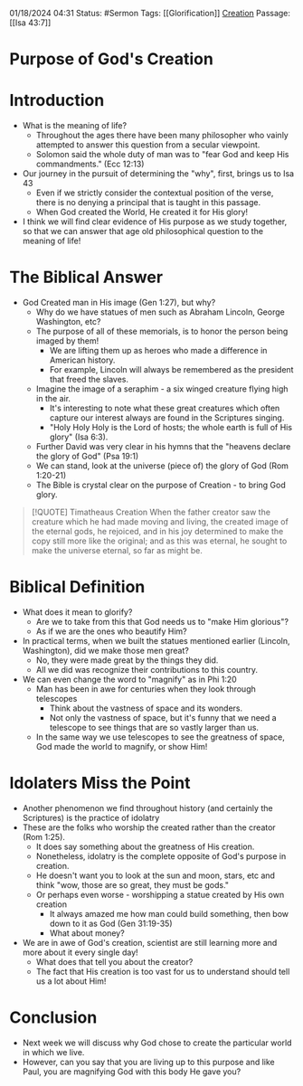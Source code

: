 

01/18/2024 04:31
Status: #Sermon
Tags: [[Glorification]] [Creation](Creation) 
Passage: [[Isa 43:7]]
# Purpose of God's Creation

# Introduction

- What is the meaning of life?
	- Throughout the ages there have been many philosopher who vainly attempted to answer this question from a secular viewpoint.
	- Solomon said the whole duty of man was to "fear God and keep His commandments." (Ecc 12:13)
- Our journey in the pursuit of determining the "why", first, brings us to Isa 43
	- Even if we strictly consider the contextual position of the verse, there is no denying a principal that is taught in this passage.
	- When God created the World, He created it for His glory!
- I think we will find clear evidence of His purpose as we study together, so that we can answer that age old philosophical question to the meaning of life!

# The Biblical Answer

- God Created man in His image (Gen 1:27), but why?
	- Why do we have statues of men such as Abraham Lincoln, George Washington, etc?
	- The purpose of all of these memorials, is to honor the person being imaged by them!
		- We are lifting them up as heroes who made a difference in American history.
		 - For example, Lincoln will always be remembered as the president that freed the slaves.
	- Imagine the image of a seraphim - a six winged creature flying high in the air.
		- It's interesting to note what these great creatures which often capture our interest always are found in the Scriptures singing.
		- "Holy Holy Holy is the Lord of hosts; the whole earth is full of His glory" (Isa 6:3).
	- Further David was very clear in his hymns that the "heavens declare the glory of God" (Psa 19:1)
	- We can stand, look at the universe (piece of) the glory of God (Rom 1:20-21)
	-  The Bible is crystal clear on the purpose of Creation - to bring God glory.

> [!QUOTE] Timatheaus Creation
> When the father creator saw the creature which he had made moving and living, the created image of the eternal gods, he rejoiced, and in his joy determined to make the copy still more like the original; and as this was eternal, he sought to make the universe eternal, so far as might be.

#  Biblical Definition

- What does it mean to glorify?
	- Are we to take from this that God needs us to "make Him glorious"?
	- As if we are the ones who beautify Him?
- In practical terms, when we built the statues mentioned earlier (Lincoln, Washington), did we make those men great?
	- No, they were made great by the things they did.
	- All we did was recognize their contributions to this country.
- We can even change the word to "magnify" as in Phi 1:20
	- Man has been in awe for centuries when they look through telescopes
		- Think about the vastness of space and its wonders.
		- Not only the vastness of space, but it's funny that we need a telescope to see things that are so vastly larger than us.
	- In the same way we use telescopes to see the greatness of space, God made the world to magnify, or show Him!

# Idolaters Miss the Point

- Another phenomenon we find throughout history (and certainly the Scriptures) is the practice of idolatry
- These are the folks who worship the created rather than the creator (Rom 1:25).
	- It does say something about the greatness of His creation.
	- Nonetheless, idolatry is the complete opposite of God's purpose in creation.
	- He doesn't want you to look at the sun and moon, stars, etc and think "wow, those are so great, they must be gods."
	- Or perhaps even worse - worshipping a statue created by His own creation
		- It always amazed me how man could build something, then bow down to it as God (Gen 31:19-35)
		- What about money?
- We are in awe of God's creation, scientist are still learning more and more about it every single day!
	- What does that tell you about the creator?
	- The fact that His creation is too vast for us to understand should tell us a lot about Him!

# Conclusion

- Next week we will discuss why God chose to create the particular world in which we live.
- However, can you say that  you are living up to this purpose and like Paul, you are magnifying God with this body He gave you?
